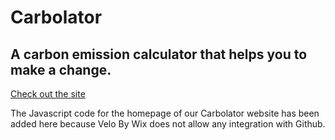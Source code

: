 # Carbolator
## A carbon emission calculator that helps you to make a change.

<a href="https://azanrashid26.wixsite.com/carbolator">Check out the site</a>

The Javascript code for the homepage of our Carbolator website has been added here because Velo By Wix does not allow any integration with Github.
